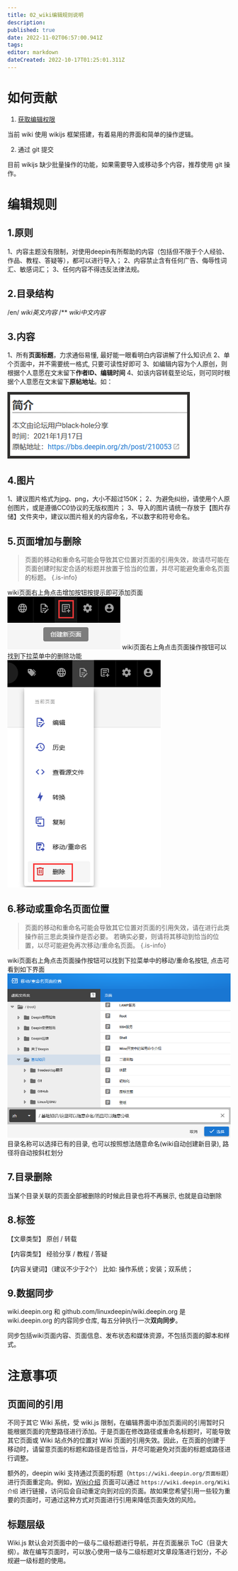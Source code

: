 ```yaml
---
title: 02_wiki编辑规则说明
description: 
published: true
date: 2022-11-02T06:57:00.941Z
tags: 
editor: markdown
dateCreated: 2022-10-17T01:25:01.311Z
---
```


# 如何贡献

1. [获取编辑权限](https://wiki.deepin.org/zh/00_wiki/01_wiki%E7%BC%96%E8%BE%91%E4%BA%BA%E5%91%98%E7%94%B3%E8%AF%B7)

当前 wiki 使用 wikijs 框架搭建，有着易用的界面和简单的操作逻辑。

2. 通过 git 提交

目前 wikijs 缺少批量操作的功能，如果需要导入或移动多个内容，推荐使用 git 操作。

# 编辑规则

## 1.原则

1、内容主题没有限制，对使用deepin有所帮助的内容（包括但不限于个人经验、作品、教程、答疑等），都可以进行导入；
2、内容禁止含有任何广告、侮辱性词汇、敏感词汇；
3、任何内容不得违反法律法规。

## 2.目录结构

/en/
*wiki英文内容*
/**
*wiki中文内容*

## 3.内容

1、所有**页面标题**，力求通俗易懂, 最好能一眼看明白内容讲解了什么知识点
2、单个页面中，并不需要统一格式, 只要可读性好即可
3、如编辑内容为个人原创，则根据个人意愿在文末留下**作者ID、编辑时间**
4、如该内容转载至论坛，则可同时根据个人意愿在文末留下**原帖地址**。如：

![简介编辑-样式.png](/图片存储/简介编辑-样式.png)

## 4.图片
1、建议图片格式为jpg、png，大小不超过150K；
2、为避免纠纷，请使用个人原创图片，或是遵循CC0协议的无版权图片；
3、导入的图片请统一存放于【图片存储】文件夹中，建议以图片相关的内容命名，不以数字和符号命名。

## 5.页面增加与删除

> 页面的移动和重命名可能会导致其它位置对页面的引用失效，故请尽可能在页面创建时拟定合适的标题并放置于恰当的位置，并尽可能避免重命名页面的标题。
{.is-info}

wiki页面右上角点击增加按钮按提示即可添加页面
![2022-10-13_15143.png](/2022-10-13_15143.png)
wiki页面右上角点击页面操作按钮可以找到下拉菜单中的删除功能
![2022-10-13_1508.png](/2022-10-13_1508.png)

## 6.移动或重命名页面位置

> 页面的移动和重命名可能会导致其它位置对页面的引用失效，请在进行此类操作前三思此类操作是否必要。
> 若确实必要，则请将其移动到恰当的位置，以尽可能避免再次移动/重命名页面。
{.is-info}

wiki页面右上角点击页面操作按钮可以找到下拉菜单中的移动/重命名按钮, 点击可看到如下界面
![2022-10-13_34856.png](/2022-10-13_34856.png)
目录名称可以选择已有的目录, 也可以按照想法随意命名(wiki自动创建新目录), 路径将自动按斜杠划分

## 7.目录删除

当某个目录关联的页面全部被删除的时候此目录也将不再展示, 也就是自动删除

## 8.标签

【文章类型】
原创 / 转载

【内容类型】
经验分享 / 教程 / 答疑

【内容关键词】（建议不少于2个）
比如: 操作系统；安装；双系统；

## 9.数据同步

wiki.deepin.org 和 github.com/linuxdeepin/wiki.deepin.org 是 wiki.deepin.org 的内容同步仓库, 每五分钟执行一次**双向同步**。

同步包括wiki页面内容、页面信息、发布状态和媒体资源，不包括页面的脚本和样式。

# 注意事项

## 页面间的引用

不同于其它 Wiki 系统，受 wiki.js 限制，在编辑界面中添加页面间的引用暂时只能根据页面的完整路径进行添加。于是页面在修改路径或重命名标题时，可能导致其它页面或 Wiki 站点外的位置对 Wiki 页面的引用失效。因此，在页面的创建于移动时，请留意页面的标题和路径是否恰当，并尽可能避免对页面的标题或路径进行调整。

额外的，deepin wiki 支持通过页面的标题（`https://wiki.deepin.org/页面标题`）进行页面重定向。例如，[Wiki介绍](https://wiki.deepin.org/Wiki介绍) 页面可以通过 `https://wiki.deepin.org/Wiki介绍` 进行链接，访问后会自动重定向到对应的页面。故如果您希望引用一些较为重要的页面时，可通过这种方式对页面进行引用来降低页面失效的风险。

## 标题层级

Wiki.js 默认会对页面中的一级与二级标题进行导航，并在页面展示 ToC（目录大纲）。故在编写页面时，可以放心使用一级与二级标题对文章段落进行划分，不必规避一级标题的使用。